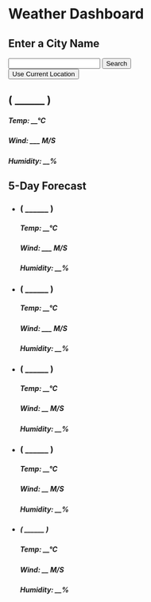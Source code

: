 <!DOCTYPE html>
<html lang="en">
    <head>
        <meta charset="utf-8">
        <title>Weather App Project</title>
        <link rel="stylesheet" href="style_proj.css">
        <meta name="viewport" content="width=device-width, initial-scale=1.0">
        <script src="script2_proj.js" defer></script>
    </head>
    <body>
        <h1>Weather Dashboard</h1>
        <div class="container">
            <div class="weather-input">
                <h2>Enter a City Name</h2>
                <input class="city-input" type="text" id="city-input" placeholder=" ">
                <button class="search-btn">Search</button>
                <div class="separator"></div>
                <button class="location-btn">Use Current Location</button>
            </div>
            <div class="weather-data">
                <div class="current-weather">
                    <div class="details">
                        <h2>( ______ )</h2>
                            <h5>Temp: __°C</h5>
                            <h5>Wind: ___ M/S</h5>
                            <h5>Humidity: __%</h5>
                    </div>
                </div>
                    <div class="days-forecast">
                    <h2>5-Day Forecast</h2>
                    <ul class="weather-cards">
                        <li class="card">
                            <h3>( ______ )</h3>
                            <h5>Temp: __°C</h5>
                            <h5>Wind: ___ M/S</h5>
                            <h5>Humidity: __%</h5>
                        </li>
                        <li class="card">
                            <h3>( ______ )</h3>
                            <h5>Temp: __°C</h5>
                            <h5>Wind: ___ M/S</h5>
                            <h5>Humidity: __%</h5>
                        </li>
                        <li class="card">
                            <h3>( ______ )</h3>
                            <h5>Temp: __°C</h5>
                            <h5>Wind: __ M/S</h5>
                            <h5>Humidity: __%</h5>
                        </li>
                        <li class="card">
                            <h3>( ______ )</h3>
                            <h5>Temp: __°C</h5>
                            <h5>Wind: __ M/S</h5>
                            <h5>Humidity: __%</h5>
                        </li>
                        <li class="card">
                            <h5>( ______ )</h3>
                            <h5>Temp: __°C</h5>
                            <h5>Wind: __ M/S</h5>
                            <h5>Humidity: __%</h5>
                        </li>
                    </ul>
                </div>
            </div>
        </div>
    </div>
    </body>
    </html>

